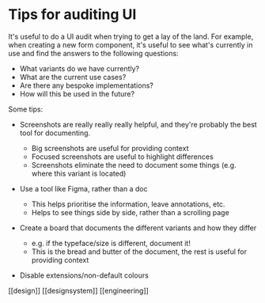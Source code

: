 # Tips for auditing UI

It's useful to do a UI audit when trying to get a lay of the land. For example, when creating a new form component, it's useful to see what's currently in use and find the answers to the following questions:

- What variants do we have currently?
- What are the current use cases?
- Are there any bespoke implementations?
- How will this be used in the future?

Some tips:

- Screenshots are really really really helpful, and they're probably the best tool for documenting.

  - Big screenshots are useful for providing context
  - Focused screenshots are useful to highlight differences
  - Screenshots eliminate the need to document some things (e.g. where this variant is located)

- Use a tool like Figma, rather than a doc

  - This helps prioritise the information, leave annotations, etc.
  - Helps to see things side by side, rather than a scrolling page

- Create a board that documents the different variants and how they differ

  - e.g. if the typeface/size is different, document it!
  - This is the bread and butter of the document, the rest is useful for providing context

- Disable extensions/non-default colours

[[design]]
[[designsystem]]
[[engineering]]
